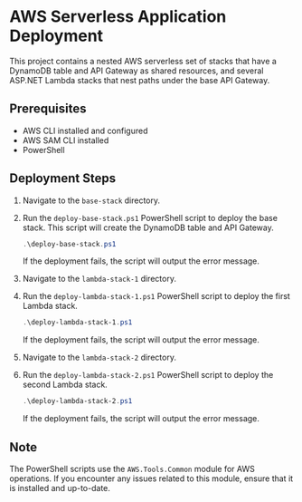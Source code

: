 # AWS Serverless Application Deployment

This project contains a nested AWS serverless set of stacks that have a DynamoDB table and API Gateway as shared resources, and several ASP.NET Lambda stacks that nest paths under the base API Gateway.

## Prerequisites

- AWS CLI installed and configured
- AWS SAM CLI installed
- PowerShell

## Deployment Steps

1. Navigate to the `base-stack` directory.

2. Run the `deploy-base-stack.ps1` PowerShell script to deploy the base stack. This script will create the DynamoDB table and API Gateway.

    ```powershell
    .\deploy-base-stack.ps1
    ```

    If the deployment fails, the script will output the error message.

3. Navigate to the `lambda-stack-1` directory.

4. Run the `deploy-lambda-stack-1.ps1` PowerShell script to deploy the first Lambda stack.

    ```powershell
    .\deploy-lambda-stack-1.ps1
    ```

    If the deployment fails, the script will output the error message.

5. Navigate to the `lambda-stack-2` directory.

6. Run the `deploy-lambda-stack-2.ps1` PowerShell script to deploy the second Lambda stack.

    ```powershell
    .\deploy-lambda-stack-2.ps1
    ```

    If the deployment fails, the script will output the error message.

## Note

The PowerShell scripts use the `AWS.Tools.Common` module for AWS operations. If you encounter any issues related to this module, ensure that it is installed and up-to-date.